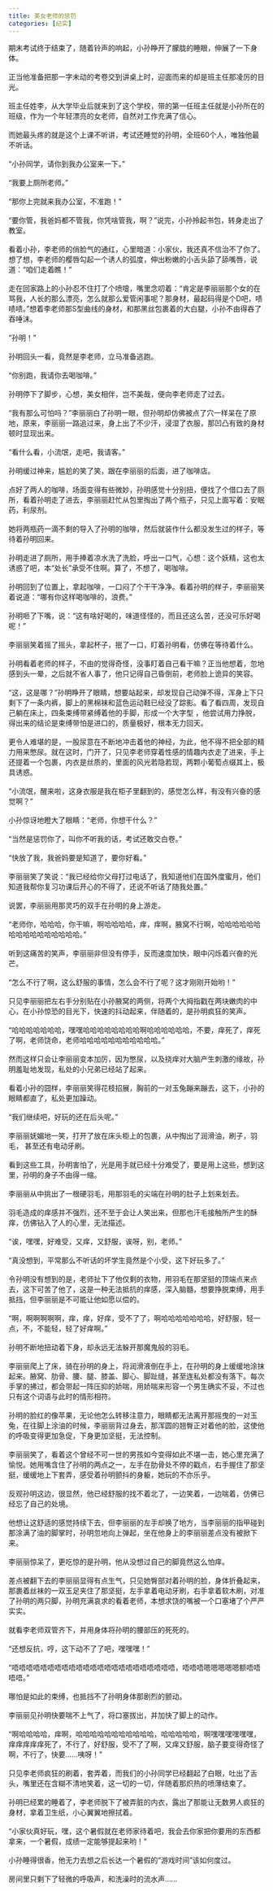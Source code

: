 ```yaml
---
title: 美女老师的惩罚
categories: [纪实]
---
```


期末考试终于结束了，随着铃声的响起，小孙睁开了朦胧的睡眼，伸展了一下身体。<br><br>正当他准备把那一字未动的考卷交到讲桌上时，迎面而来的却是班主任那凌厉的目光。<br><br>班主任姓李，从大学毕业后就来到了这个学校，带的第一任班主任就是小孙所在的班级，作为一个年轻漂亮的女老师，自然对工作充满了信心。<br><br>而她最头疼的就是这个上课不听讲，考试还睡觉的孙明，全班60个人，唯独他最不听话。<br><br>“小孙同学，请你到我办公室来一下。”<br><br>“我要上厕所老师。”<br><br>“那你上完就来我办公室，不准跑！”<br><br>“要你管，我爸妈都不管我，你凭啥管我，啊？”说完，小孙拎起书包，转身走出了教室。<br><br>看着小孙，李老师的俏脸气的通红，心里暗道：小家伙，我还真不信治不了你了。想了想，李老师的樱唇勾起一个诱人的弧度，伸出粉嫩的小舌头舔了舔嘴唇，说道：“咱们走着瞧！”<br><br>走在回家路上的小孙忍不住打了个喷嚏，嘴里念叨着：“肯定是李丽丽那个女的在骂我，人长的那么漂亮，怎么就那么爱管闲事呢？那身材，最起码得是个D吧，啧啧啧。”想着李老师那S型曲线的身材，和那黑丝包裹着的大白腿，小孙不由得吞了吞唾沫。<br><br>“孙明！”<br><br>孙明回头一看，竟然是李老师，立马准备逃跑。<br><br>“你别跑，我请你去喝咖啡。”<br><br>孙明停下了脚步，心想，美女相伴，岂不美哉，便向李老师走了过去。<br><br>“我有那么可怕吗？”李丽丽白了孙明一眼，但孙明却仿佛被点了穴一样呆在了原地，原来，李丽丽一路追过来，身上出了不少汗，浸湿了衣服，那凹凸有致的身材顿时显现出来。<br><br>“看什么看，小流氓，走吧，我请客。”<br><br>孙明缓过神来，尴尬的笑了笑，跟在李丽丽的后面，进了咖啡店。<br><br>点好了两人的咖啡，场面变得有些微妙，孙明感觉十分别扭，便找了个借口去了厕所，看着孙明走了进去，李丽丽赶忙从包里掏出了两个瓶子，只见上面写着：安眠药，利尿剂。<br><br>她将两瓶药一滴不剩的导入了孙明的咖啡，然后就装作什么都没发生过的样子，等待着孙明回来。<br><br>孙明走进了厕所，用手捧着凉水洗了洗脸，呼出一口气，心想：这个妖精，这也太诱惑了吧，本“处长”承受不住啊。算了，不想了，喝咖啡。<br><br>孙明回到了位置上，拿起咖啡，一口闷了个干干净净。看着孙明的样子，李丽丽笑着说道：“哪有你这样喝咖啡的，浪费。”<br><br>孙明咂了下嘴，说：“这有啥好喝的，味道怪怪的，而且还这么苦，还没可乐好喝呢！”<br><br>李丽丽笑着摇了摇头，拿起杯子，抿了一口，盯着孙明看，仿佛在等待着什么。<br><br>孙明看着老师的样子，不由的觉得奇怪，没事盯着自己看干嘛？正当他想着，忽地感到头一晕，之后就不省人事了，他只记得自己昏倒前，老师脸上诡异的笑容。<br><br>“这，这是哪？”孙明睁开了眼睛，想要站起来，却发现自己动弹不得，浑身上下只剩下了一条内裤，脚上的黑棉袜和蓝色运动鞋已经没了踪影。看了看四周，发现自己躺在床上，四条束缚带紧缚着他的手脚，形成一个大字型 ，他尝试用力挣脱，得出来的结论是束缚带怕是进口的，质量极好，根本无力回天。<br><br>更令人难堪的是，一股尿意在不断地冲击着他的神经，为此，他不得不把全部的精力用来憋尿。就在这时，门开了，只见李老师穿着性感的情趣内衣走了进来，手上还提着一个包裹，内衣是丝质的，里面的风光若隐若现，两颗小葡萄点缀其上，极具诱惑。<br><br>“小流氓，醒来啦，这身衣服是我在柜子里翻到的，感觉怎么样，有没有兴奋的感觉啊？”<br><br>小孙惊讶地瞪大了眼睛：“老师，你想干什么？”<br><br>“当然是惩罚你了，叫你不听我的话，考试还敢交白卷。”<br><br>“快放了我，我爸妈要是知道了，要你好看。”<br><br>李丽丽笑了笑说：“我已经给你父母打过电话了，我知道他们在国外度蜜月，他们知道我帮你复习功课后开心的不得了，还说不听话了随我处置。”<br><br>说罢，李丽丽用那灵巧的双手在孙明的身上游走。<br><br>“老师你，哈哈哈，你干嘛，啊哈哈哈哈，痒，痒啊，腋窝不行啊，哈哈哈哈哈哈哈哈哈哈哈哈哈哈哈哈。”<br><br>    听到这痛苦的笑声，李丽丽非但没有停手，反而速度加快，眼中闪烁着兴奋的光芒。<br><br>“怎么不行了啊，这么舒服的事情，怎么会不行了呢？这才刚刚开始哟！”<br><br>只见李丽丽把左右手分别贴在小孙腋窝的两侧，将两个大拇指戳在两块嫩肉的中心，在小孙惊恐的目光下，快速的抖动起来，伴随着的，是孙明疯狂的笑声。<br><br>“哈哈哈哈哈哈哈，嘿嘿哈哈哈哈哈哈哈哈啊哈哈哈哈哈哈，不要，痒死了，痒死了啊，老师饶命，老师哈哈哈哈哈哈哈哈哈哈哈。”<br><br>然而这样只会让李丽丽变本加厉，因为憋尿，以及挠痒对大脑产生刺激的缘故，孙明羞耻地发现，私处的小兄弟已经站了起来。<br><br>看着小孙的囧样，李丽丽笑得花枝招展，胸前的一对玉兔蹦来蹦去，这下，小孙的眼睛都直了，私处更加躁动。<br><br>“我们继续吧，好玩的还在后头呢。”<br><br>李丽丽妩媚地一笑，打开了放在床头柜上的包裹，从中掏出了润滑油，刷子，羽毛， 甚至还有电动牙刷。<br><br>看到这些工具，孙明害怕了，光是用手就已经十分难受了，要是用上这些，想到这里，孙明的身子不由得一缩。<br><br>李丽丽从中挑出了一根硬羽毛，用那羽毛的尖端在孙明的肚子上划来划去。<br><br>羽毛造成的痒感并不强烈，还不至于会让人笑出来，但那也汗毛接触所产生的酥痒，仿佛钻入了人的心里，无法描述。<br><br>“诶，嘿嘿，好难受，又痒，又舒服，诶呀，别，老师。”<br><br>“真没想到，平常那么不听话的坏学生竟然是个小受，这下好玩多了。”<br><br>令孙明没有想到的是，老师扯下了他仅剩的衣物，用羽毛在那坚挺的顶端点来点去，这下可苦了他了，这是一种无法抵抗的痒感，深入脑髓，想要挣脱束缚，用手抵挡，但李丽丽是不可能让他如愿以偿的。<br><br>“啊，啊啊啊啊啊，痒，痒，好痒，受不了了，啊哈哈哈哈哈哈哈，好舒服，轻一点，不，不能轻，轻了好痒啊。”<br><br>孙明不断地扭动着下身，却永远无法躲开那魔鬼般的羽毛。<br><br>李丽丽爬上了床，骑在孙明的身上，将润滑液倒在手上，在孙明的身上缓缓地涂抹起来。腋窝、肋骨、腰、腿、膝盖、脚心、脚趾缝，甚至连私处都没有落下。每次手掌的拂过，都会带起一阵压抑的娇喘，用娇喘来形容一个男生确实不妥，不过也只有这个词语与此时的情形相符。<br><br>孙明的脸红的像苹果，无论他怎么转移注意力，眼睛都无法离开那摇曳的一对玉兔，在往脚上涂油的时候，李丽丽背过身去，那浑圆的翘臀正对着他的脸，这使他的呼吸变得更加急促，下身更加坚挺，无法控制。<br><br>李丽丽笑了，看着这个曾经不可一世的男孩如今变得如此不堪一击，她心里充满了愉悦。她用嘴含住了孙明的两点之一，左手在肋骨处不停的戳点，右手握住了那坚挺，缓缓地上下套弄，感受着孙明颤抖的身躯，她玩的不亦乐乎。<br><br>反观孙明这边，很显然，他已经舒服的找不着北了，一边笑着，一边喘着，仿佛已经忘了自己的处境。<br><br>他想让这舒适的感觉持续下去，但李丽丽的左手却换了地方，当李丽丽的指甲碰到那涂满了油的脚掌时，孙明忽地向上弹起，坐在他身上的李丽丽差点没有被掀下来。<br><br>李丽丽惊呆了，更吃惊的是孙明，他从没想过自己的脚竟然这么怕痒。<br><br>差点被翻下去的李丽丽显得有点生气，只见她臀部对着孙明的脸，身体折叠起来，那裹着丝袜的一双玉足夹住了那坚挺，左手拿着电动牙刷，右手拿着软木刷，对准了孙明的两只脚，孙明充满哀求的看着老师，本想求饶的嘴被一个口塞堵了个严严实实。<br><br>就看李老师双管齐下，并用身体将孙明的腰部压的死死的。<br><br>“还想反抗，哼，这下动不了了吧，嘿嘿嘿！”<br><br>“唔唔唔唔唔唔唔唔唔唔唔唔唔唔唔唔唔唔唔唔唔唔唔，唔唔唔嗯嗯嗯嗯嗯额唔唔唔唔。”<br><br>哪怕是如此的束缚，也抵挡不了孙明身体那剧烈的颤动。<br><br>李丽丽见孙明快要喘不上气了，将口塞拔出，并加快了脚上的动作。<br><br>“啊哈哈哈哈，痒啊，哈哈哈哈哈哈哈哈哈哈哈，哈哈哈哈哈，啊嘿嘿嘿嘿嘿嘿，痒痒痒痒痒死了，不行了，好舒服，受不了了啊，又痒又舒服，脑子要变得奇怪了啊，不行了，快要……咦呀！”<br><br>只见李老师疯狂的刷着，套弄着，而我们的小孙同学已经翻起了白眼，吐出了舌头，嘴里还在含糊不清地笑着，这一切的一切，伴随着那炽热的喷薄结束了。<br><br>孙明已经累的睡着了，李老师脱下了被弄脏的内衣，露出了那能让无数男人疯狂的身材，拿着卫生纸，小心翼翼地擦拭着。<br><br>“小家伙真好玩，嘿，这个暑假就在老师家待着吧，我会去你家把你要用的东西都拿来，一个暑假，成绩一定能够提起来哟！”<br><br>小孙睡得很香，他无力去想之后长达一个暑假的“游戏时间”该如何度过。<br><br>房间里只剩下了轻微的呼吸声，和洗澡时的流水声……